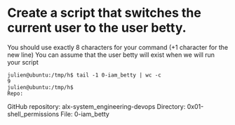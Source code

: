 # Create a script that switches the current user to the user betty.

You should use exactly 8 characters for your command (+1 character for the new line)
You can assume that the user betty will exist when we will run your script

```
julien@ubuntu:/tmp/h$ tail -1 0-iam_betty | wc -c
9
julien@ubuntu:/tmp/h$
Repo:
```

GitHub repository: alx-system_engineering-devops
Directory: 0x01-shell_permissions
File: 0-iam_betty

